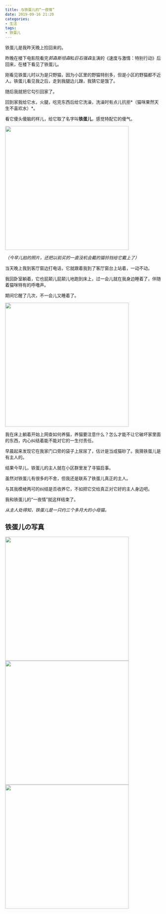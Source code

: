 ```yaml
---
title: 与铁蛋儿的“一夜情”
date: 2019-09-16 21:20
categories:
- 生活
tags:
- 铁蛋儿
---
```

铁蛋儿是我昨天晚上捡回来的。  


昨晚在楼下电影院看完*郭森斯坦森*和*巨石强森*主演的《速度与激情：特别行动》后回来，在楼下看见了铁蛋儿。  


刚看见铁蛋儿时以为是只野猫，因为小区里的野猫特别多，但是小区的野猫都不近人。铁蛋儿看见我之后，走到我腿边儿蹭，我猜它是饿了。  

随后我就把它勾引回家了。  




回到家我给它水，火腿，吃完东西后给它洗澡，洗澡时有点儿抗拒*（猫咪果然天生不喜欢水）*。  

看它傻头傻脑的样儿，给它取了名字叫**铁蛋儿**，感觉特配它的傻气。 

<img src="https://images.shiguangping.com/typecho/uploads/2019/09/1766375958.jpg " width="400px"/>

*（今早儿拍的照片，还把以前买的一直没机会戴的猫铃铛给它戴上了）*




当天晚上我到客厅窗边打电话，它就跟着我到了客厅窗台上站着，一动不动。  


我回卧室躺着，它也屁颠儿屁颠儿地跑到床上，过一会儿就在我身边睡着了，伴随着猫咪特有的呼噜声。  

期间它醒了几次，不一会儿又睡着了。  

<img src="https://images.shiguangping.com/typecho/uploads/2019/09/1482629674.jpg" width="400px"/>



我在床上躺着开始上网查如何养猫，养猫要注意什么？怎么才能不让它破坏家里面的东西，内心纠结着能不能对它的一生付责任。 



早晨起来发现它在我家门口旁的袋子上尿尿了，估计是当成猫砂了。我猜铁蛋儿是有主人的。 

结果今早儿，铁蛋儿的主人就在小区群里发了寻猫启事。  




虽然对铁蛋儿有很多的不舍，但我还是联系了铁蛋儿真正的主人。  


与其我模棱两可的纠结是否收养它，不如把它交给真正对它好的主人身边吧。  


我和铁蛋儿的“一夜情”就这样结束了。  



*从主人处得知，铁蛋儿是一只约三个多月大的小母猫。*

## 铁蛋儿の写真

<img src="https://images.shiguangping.com/typecho/uploads/2019/09/2867367599.jpg" width="400px"/>



<img src="https://images.shiguangping.com/typecho/uploads/2019/09/1564673647.jpg" width="400px"/>



<img src="https://images.shiguangping.com/typecho/uploads/2019/09/833197968.jpg" width="400px"/>

